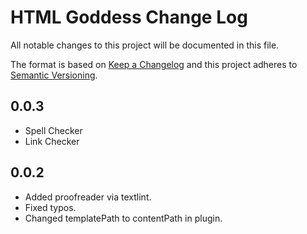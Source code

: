 # HTML Goddess Change Log

All notable changes to this project will be documented in this file.

The format is based on [Keep a Changelog](http://keepachangelog.com/) and this project adheres to [Semantic Versioning](http://semver.org/).

## 0.0.3
- Spell Checker
- Link Checker

## 0.0.2

- Added proofreader via textlint.
- Fixed typos.
- Changed templatePath to contentPath in plugin.